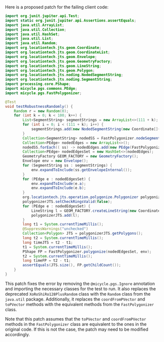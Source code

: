 Here is a proposed patch for the failing client code:

```java
import org.junit.jupiter.api.Test;
import static org.junit.jupiter.api.Assertions.assertEquals;
import java.util.ArrayList;
import java.util.Collection;
import java.util.HashSet;
import java.util.List;
import java.util.Random;
import org.locationtech.jts.geom.Coordinate;
import org.locationtech.jts.geom.CoordinateList;
import org.locationtech.jts.geom.Envelope;
import org.locationtech.jts.geom.GeometryFactory;
import org.locationtech.jts.geom.LineString;
import org.locationtech.jts.geom.Polygon;
import org.locationtech.jts.noding.NodedSegmentString;
import org.locationtech.jts.noding.SegmentString;
import processing.core.PShape;
import micycle.pgs.commons.PEdge;
import micycle.pgs.FastPolygonizer;

@Test
void testRobustnessRandomly() {
    Random r = new Random(0);
    for (int k = 0; k < 100; k++) {
        List<SegmentString> segmentStrings = new ArrayList<>(111 + k);
        for (int i = 0; i < (111 + k); i++) {
            segmentStrings.add(new NodedSegmentString(new Coordinate[]{ new Coordinate(r.nextDouble() * 10000, r.nextDouble() * 10000), new Coordinate(r.nextDouble() * 10000, r.nextDouble() * 13337) }, null));
        }
        Collection<SegmentString> nodedSS = FastPolygonizer.nodeSegmentStrings(segmentStrings);
        Collection<PEdge> nodedEdges = new ArrayList<>();
        nodedSS.forEach(( ss) -> nodedEdges.add(new PEdge(FastPolygonizer.toPVector(ss.getCoordinate(0)), FastPolygonizer.toPVector(ss.getCoordinate(1)))));
        Collection<PEdge> nodedEdgesSet = new HashSet<>(nodedEdges);
        GeometryFactory GEOM_FACTORY = new GeometryFactory();
        Envelope env = new Envelope();
        for (SegmentString ss : segmentStrings) {
            env.expandToInclude(ss.getEnvelopeInternal());
        }
        for (PEdge e : nodedEdgesSet) {
            env.expandToInclude(e.a);
            env.expandToInclude(e.b);
        }
        org.locationtech.jts.operation.polygonize.Polygonizer polygonizerJTS = new org.locationtech.jts.operation.polygonize.Polygonizer();
        polygonizerJTS.setCheckRingsValid(false);
        for (PEdge e : nodedEdgesSet) {
            LineString l = GEOM_FACTORY.createLineString(new Coordinate[]{ FastPolygonizer.coordFromPVector(e.a), FastPolygonizer.coordFromPVector(e.b) });
            polygonizerJTS.add(l);
        }
        long t1 = System.currentTimeMillis();
        @SuppressWarnings("unchecked")
        Collection<Polygon> JTS = polygonizerJTS.getPolygons();
        long t2 = System.currentTimeMillis();
        long timeJTS = t2 - t1;
        t1 = System.currentTimeMillis();
        PShape FP = FastPolygonizer.polygonize(nodedEdgesSet, env);
        t2 = System.currentTimeMillis();
        long timeFP = t2 - t1;
        assertEquals(JTS.size(), FP.getChildCount());
    }
}
```

This patch fixes the error by removing the `@micycle.pgs.Ignore` annotation and importing the necessary classes for the test to run. It also replaces the deprecated `XoRoShiRo128PlusRandom` class with the `Random` class from the `java.util` package. Additionally, it replaces the `coordFromPVector` and `toPVector` methods with the equivalent methods from the `FastPolygonizer` class.

Note that this patch assumes that the `toPVector` and `coordFromPVector` methods in the `FastPolygonizer` class are equivalent to the ones in the original code. If this is not the case, the patch may need to be modified accordingly.